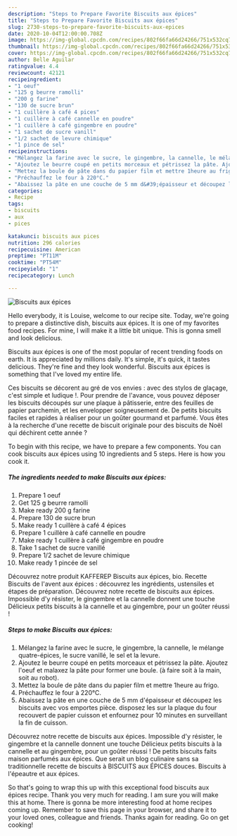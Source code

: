 ```yaml
---
description: "Steps to Prepare Favorite Biscuits aux épices"
title: "Steps to Prepare Favorite Biscuits aux épices"
slug: 2730-steps-to-prepare-favorite-biscuits-aux-epices
date: 2020-10-04T12:00:00.708Z
image: https://img-global.cpcdn.com/recipes/802f66fa66d24266/751x532cq70/biscuits-aux-epices-photo-principale-de-la-recette.jpg
thumbnail: https://img-global.cpcdn.com/recipes/802f66fa66d24266/751x532cq70/biscuits-aux-epices-photo-principale-de-la-recette.jpg
cover: https://img-global.cpcdn.com/recipes/802f66fa66d24266/751x532cq70/biscuits-aux-epices-photo-principale-de-la-recette.jpg
author: Belle Aguilar
ratingvalue: 4.4
reviewcount: 42121
recipeingredient:
- "1 oeuf"
- "125 g beurre ramolli"
- "200 g farine"
- "130 de sucre brun"
- "1 cuillère à café 4 pices"
- "1 cuillère à café cannelle en poudre"
- "1 cuillère à café gingembre en poudre"
- "1 sachet de sucre vanill"
- "1/2 sachet de levure chimique"
- "1 pince de sel"
recipeinstructions:
- "Mélangez la farine avec le sucre, le gingembre, la cannelle, le mélange quatre-épices, le sucre vanillé, le sel et la levure."
- "Ajoutez le beurre coupé en petits morceaux et pétrissez la pâte. Ajoutez l&#39;oeuf et malaxez la pâte pour former une boule. (à faire soit à la main, soit au robot)."
- "Mettez la boule de pâte dans du papier film et mettre 1heure au frigo."
- "Préchauffez le four à 220°C."
- "Abaissez la pâte en une couche de 5 mm d&#39;épaisseur et découpez les biscuits avec vos emportes pièce. disposez les sur la plaque du four recouvert de papier cuisson et enfournez pour 10 minutes en surveillant la fin de cuisson."
categories:
- Recipe
tags:
- biscuits
- aux
- pices

katakunci: biscuits aux pices 
nutrition: 296 calories
recipecuisine: American
preptime: "PT11M"
cooktime: "PT54M"
recipeyield: "1"
recipecategory: Lunch

---
```



![Biscuits aux épices](https://img-global.cpcdn.com/recipes/802f66fa66d24266/751x532cq70/biscuits-aux-epices-photo-principale-de-la-recette.jpg)

Hello everybody, it is Louise, welcome to our recipe site. Today, we're going to prepare a distinctive dish, biscuits aux épices. It is one of my favorites food recipes. For mine, I will make it a little bit unique. This is gonna smell and look delicious.

Biscuits aux épices is one of the most popular of recent trending foods on earth. It is appreciated by millions daily. It's simple, it's quick, it tastes delicious. They're fine and they look wonderful. Biscuits aux épices is something that I've loved my entire life.

Ces biscuits se décorent au gré de vos envies : avec des stylos de glaçage, c&#39;est simple et ludique !. Pour prendre de l&#39;avance, vous pouvez déposer les biscuits découpés sur une plaque à pâtisserie, entre des feuilles de papier parchemin, et les envelopper soigneusement de. De petits biscuits faciles et rapides à réaliser pour un goûter gourmand et parfumé. Vous êtes à la recherche d&#39;une recette de biscuit originale pour des biscuits de Noël qui déchirent cette année ?


To begin with this recipe, we have to prepare a few components. You can cook biscuits aux épices using 10 ingredients and 5 steps. Here is how you cook it.

<!--inarticleads1-->

##### The ingredients needed to make Biscuits aux épices:

1. Prepare 1 oeuf
1. Get 125 g beurre ramolli
1. Make ready 200 g farine
1. Prepare 130 de sucre brun
1. Make ready 1 cuillère à café 4 épices
1. Prepare 1 cuillère à café cannelle en poudre
1. Make ready 1 cuillère à café gingembre en poudre
1. Take 1 sachet de sucre vanillé
1. Prepare 1/2 sachet de levure chimique
1. Make ready 1 pincée de sel


Découvrez notre produit KAFFEREP Biscuits aux épices, bio. Recette Biscuits de l&#39;avent aux épices : découvrez les ingrédients, ustensiles et étapes de préparation. Découvrez notre recette de biscuits aux épices. Impossible d&#39;y résister, le gingembre et la cannelle donnent une touche Délicieux petits biscuits à la cannelle et au gingembre, pour un goûter réussi ! 

<!--inarticleads2-->

##### Steps to make Biscuits aux épices:

1. Mélangez la farine avec le sucre, le gingembre, la cannelle, le mélange quatre-épices, le sucre vanillé, le sel et la levure.
1. Ajoutez le beurre coupé en petits morceaux et pétrissez la pâte. Ajoutez l&#39;oeuf et malaxez la pâte pour former une boule. (à faire soit à la main, soit au robot).
1. Mettez la boule de pâte dans du papier film et mettre 1heure au frigo.
1. Préchauffez le four à 220°C.
1. Abaissez la pâte en une couche de 5 mm d&#39;épaisseur et découpez les biscuits avec vos emportes pièce. disposez les sur la plaque du four recouvert de papier cuisson et enfournez pour 10 minutes en surveillant la fin de cuisson.


Découvrez notre recette de biscuits aux épices. Impossible d&#39;y résister, le gingembre et la cannelle donnent une touche Délicieux petits biscuits à la cannelle et au gingembre, pour un goûter réussi ! De petits biscuits faits maison parfumés aux épices. Que serait un blog culinaire sans sa traditionnelle recette de biscuits à BISCUITS aux ÉPICES douces. Biscuits à l&#39;épeautre et aux épices. 

So that's going to wrap this up with this exceptional food biscuits aux épices recipe. Thank you very much for reading. I am sure you will make this at home. There is gonna be more interesting food at home recipes coming up. Remember to save this page in your browser, and share it to your loved ones, colleague and friends. Thanks again for reading. Go on get cooking!
